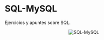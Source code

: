 # SQL-MySQL

Ejercicios y apuntes sobre SQL.

<p align="center">
  <img src="https://i.postimg.cc/fTMG3ktH/SQL-MYSQL.png" alt="SQL-MySQL"/>
</p>
